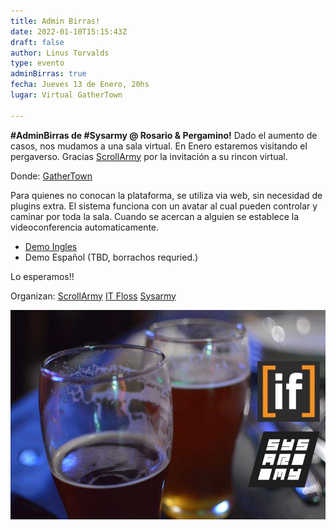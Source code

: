```yaml
---
title: Admin Birras!
date: 2022-01-10T15:15:43Z
draft: false
author: Linus Torvalds
type: evento
adminBirras: true
fecha: Jueves 13 de Enero, 20hs
lugar: Virtual GatherTown

---
```

**#AdminBirras de #Sysarmy @ Rosario & Pergamino!**
Dado el aumento de casos, nos mudamos a una sala virtual. En Enero estaremos visitando el pergaverso. Gracias [ScrollArmy](https://scrollarmy.com.ar/) por la invitación a su rincon virtual.

Donde: [GatherTown](https://gather.town/invite?token=gY6c7UPX-z18otC_HhM5d__XG6fxk74M)

Para quienes no conocan la plataforma, se utiliza via web, sin necesidad de plugins extra. 
El sistema funciona con un avatar al cual pueden controlar y caminar por toda la sala. Cuando se acercan a alguien se establece la videoconferencia automaticamente. 

* [Demo Ingles](https://www.youtube.com/watch?v=JePchzu_USM)
* Demo Español (TBD, borrachos requried.)

Lo esperamos!!

Organizan:
[ScrollArmy](https://scrollarmy.com.ar/)
[IT Floss]( http://itfloss.beer)
[Sysarmy](https://sysarmy.com.ar/)

![IT Floss Admin Birras](/images/it-floss-birras.jpg) 
